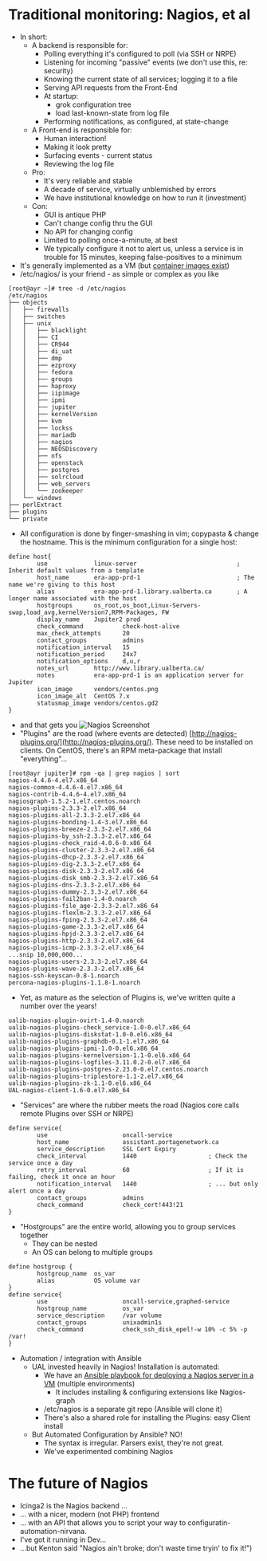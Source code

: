 # Traditional monitoring: Nagios, et al

* In short: 
    * A backend is responsible for: 
        * Polling everything it's configured to poll (via SSH or NRPE)
        * Listening for incoming "passive" events (we don't use this, re: security)
        * Knowing the current state of all services; logging it to a file
        * Serving API requests from the Front-End
        * At startup: 
            * grok configuration tree
            * load last-known-state from log file
        * Performing notifications, as configured, at state-change
    * A Front-end is responsible for:
        * Human interaction!
        * Making it look pretty
        * Surfacing events - current status
        * Reviewing the log file
    * Pro: 
        * It's very reliable and stable
        * A decade of service, virtually unblemished by errors
        * We have institutional knowledge on how to run it (investment)
    * Con: 
        * GUI is antique PHP
        * Can't change config thru the GUI
        * No API for changing config
        * Limited to polling once-a-minute, at best
        * We typically configure it not to alert us, unless a service is in trouble for 15 minutes, keeping false-positives to a minimum
* It's generally implemented as a VM (but [container images exist](https://hub.docker.com/r/manios/nagios#!))
* /etc/nagios/ is your friend - as simple or complex as you like

```
[root@ayr ~]# tree -d /etc/nagios
/etc/nagios
├── objects
│   ├── firewalls
│   ├── switches
│   ├── unix
│   │   ├── blacklight
│   │   ├── CI
│   │   ├── CR944
│   │   ├── di_uat
│   │   ├── dmp
│   │   ├── ezproxy
│   │   ├── fedora
│   │   ├── groups
│   │   ├── haproxy
│   │   ├── iipimage
│   │   ├── ipmi
│   │   ├── jupiter
│   │   ├── kernelVersion
│   │   ├── kvm
│   │   ├── lockss
│   │   ├── mariadb
│   │   ├── nagios
│   │   ├── NEOSDiscovery
│   │   ├── nfs
│   │   ├── openstack
│   │   ├── postgres
│   │   ├── solrcloud
│   │   ├── web_servers
│   │   └── zookeeper
│   └── windows
├── perlExtract
├── plugins
└── private
```

* All configuration is done by finger-smashing in vim; copypasta & change the hostname. This is the minimum configuration for a single host:

```
define host{
        use             linux-server                            ; Inherit default values from a template
        host_name       era-app-prd-1                           ; The name we're giving to this host
        alias           era-app-prd-1.library.ualberta.ca       ; A longer name associated with the host
        hostgroups      os_root,os_boot,Linux-Servers-swap,load_avg,kernelVersion7,RPM-Packages, FW
        display_name    Jupiter2 prod
        check_command           check-host-alive
        max_check_attempts      20
        contact_groups          admins
        notification_interval   15
        notification_period     24x7
        notification_options    d,u,r
        notes_url       http://www.library.ualberta.ca/
        notes           era-app-prd-1 is an application server for Jupiter
        icon_image      vendors/centos.png
        icon_image_alt  CentOS 7.x
        statusmap_image vendors/centos.gd2
}
```
* and that gets you ![Nagios Screenshot](era-app-prd-1.png)
* "Plugins" are the road (where events are detected) [http://nagios-plugins.org/](http://nagios-plugins.org/). These need to be installed on clients.  On CentOS, there's an RPM  meta-package that install "everything"... 

```
[root@ayr jupiter]# rpm -qa | grep nagios | sort
nagios-4.4.6-4.el7.x86_64
nagios-common-4.4.6-4.el7.x86_64
nagios-contrib-4.4.6-4.el7.x86_64
nagiosgraph-1.5.2-1.el7.centos.noarch
nagios-plugins-2.3.3-2.el7.x86_64
nagios-plugins-all-2.3.3-2.el7.x86_64
nagios-plugins-bonding-1.4-3.el7.x86_64
nagios-plugins-breeze-2.3.3-2.el7.x86_64
nagios-plugins-by_ssh-2.3.3-2.el7.x86_64
nagios-plugins-check_raid-4.0.6-0.x86_64
nagios-plugins-cluster-2.3.3-2.el7.x86_64
nagios-plugins-dhcp-2.3.3-2.el7.x86_64
nagios-plugins-dig-2.3.3-2.el7.x86_64
nagios-plugins-disk-2.3.3-2.el7.x86_64
nagios-plugins-disk_smb-2.3.3-2.el7.x86_64
nagios-plugins-dns-2.3.3-2.el7.x86_64
nagios-plugins-dummy-2.3.3-2.el7.x86_64
nagios-plugins-fail2ban-1.4-0.noarch
nagios-plugins-file_age-2.3.3-2.el7.x86_64
nagios-plugins-flexlm-2.3.3-2.el7.x86_64
nagios-plugins-fping-2.3.3-2.el7.x86_64
nagios-plugins-game-2.3.3-2.el7.x86_64
nagios-plugins-hpjd-2.3.3-2.el7.x86_64
nagios-plugins-http-2.3.3-2.el7.x86_64
nagios-plugins-icmp-2.3.3-2.el7.x86_64
...snip 10,000,000...
nagios-plugins-users-2.3.3-2.el7.x86_64
nagios-plugins-wave-2.3.3-2.el7.x86_64
nagios-ssh-keyscan-0.8-1.noarch
percona-nagios-plugins-1.1.8-1.noarch
```

* Yet, as mature as the selection of Plugins is, we've written quite a number over the years!

```
ualib-nagios-plugin-ovirt-1.4-0.noarch
ualib-nagios-plugins-check_service-1.0-0.el7.x86_64
ualib-nagios-plugins-diskstat-1.0-0.el6.x86_64
ualib-nagios-plugins-graphdb-0.1-1.el7.x86_64
ualib-nagios-plugins-ipmi-1.0-0.el6.x86_64
ualib-nagios-plugins-kernelversion-1.1-0.el6.x86_64
ualib-nagios-plugins-logfiles-3.11.0.2-0.el7.x86_64
ualib-nagios-plugins-postgres-2.23.0-0.el7.centos.noarch
ualib-nagios-plugins-triplestore-1.1-2.el7.x86_64
ualib-nagios-plugins-zk-1.1-0.el6.x86_64
UAL-nagios-client-1.6-0.el7.x86_64
```

* "Services" are where the rubber meets the road (Nagios core calls remote Plugins over SSH or NRPE)

```
define service{
        use                     oncall-service
        host_name               assistant.portagenetwork.ca
        service_description     SSL Cert Expiry
        check_interval          1440                    ; Check the service once a day
        retry_interval          60                      ; If it is failing, check it once an hour
        notification_interval   1440                    ; ... but only alert once a day
        contact_groups          admins
        check_command           check_cert!443!21
}
```

* "Hostgroups" are the entire world, allowing you to group services together
    * They can be nested
    * An OS can belong to multiple groups

```
define hostgroup {
        hostgroup_name  os_var
        alias           OS volume var
}
define service{
        use                     oncall-service,graphed-service
        hostgroup_name          os_var
        service_description     /var volume
        contact_groups          unixadmin1s
        check_command           check_ssh_disk_epel!-w 10% -c 5% -p /var!
}
```

* Automation / integration with Ansible
    * UAL invested heavily in Nagios! Installation is automated:
        * We have an [Ansible playbook for deploying a Nagios server in a VM](https://github.com/ualbertalib/ansible-config/tree/main/projects/nagios) (multiple environments)
            * It includes installing & configuring extensions like Nagios-graph
        * /etc/nagios is a separate git repo (Ansible will clone it)
        * There's also a shared role for installing the Plugins: easy Client install
    * But Automated Configuration by Ansible? NO! 
        * The syntax is irregular. Parsers exist, they're not great.
        * We've experimented combining Nagios 

# The future of Nagios

* Icinga2 is the Nagios backend ...
* ... with a nicer, modern (not PHP) frontend
* ... with an API that allows you to script your way to configuratin-automation-nirvana. 
* I've got it running in Dev...
* ...but Kenton said "Nagios ain't broke; don't waste time tryin' to fix it!") 